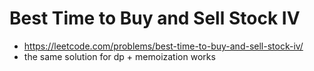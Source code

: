 # Best Time to Buy and Sell Stock IV

- https://leetcode.com/problems/best-time-to-buy-and-sell-stock-iv/
- the same solution for dp + memoization works
